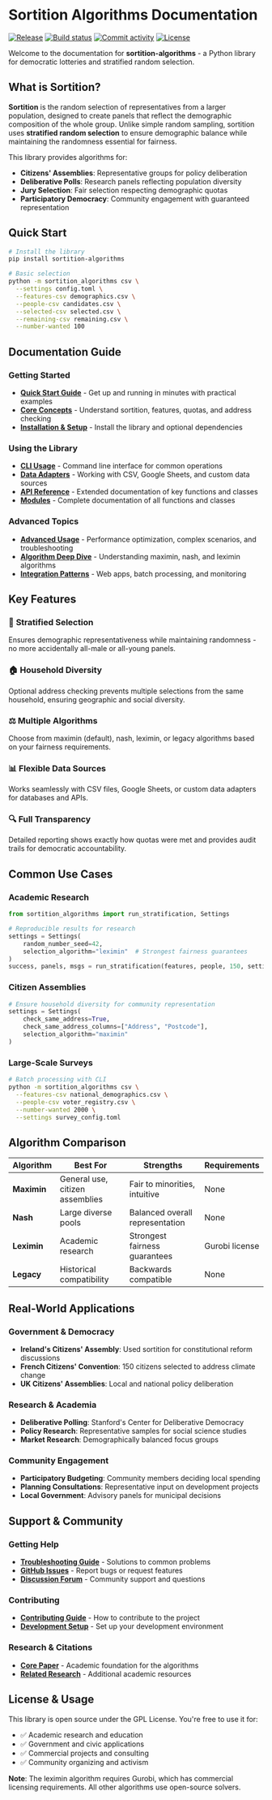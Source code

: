 # Sortition Algorithms Documentation

[![Release](https://img.shields.io/github/v/release/sortitionfoundation/sortition-algorithms)](https://img.shields.io/github/v/release/sortitionfoundation/sortition-algorithms)
[![Build status](https://img.shields.io/github/actions/workflow/status/sortitionfoundation/sortition-algorithms/main.yml?branch=main)](https://github.com/sortitionfoundation/sortition-algorithms/actions/workflows/main.yml?query=branch%3Amain)
[![Commit activity](https://img.shields.io/github/commit-activity/m/sortitionfoundation/sortition-algorithms)](https://img.shields.io/github/commit-activity/m/sortitionfoundation/sortition-algorithms)
[![License](https://img.shields.io/github/license/sortitionfoundation/sortition-algorithms)](https://img.shields.io/github/license/sortitionfoundation/sortition-algorithms)

Welcome to the documentation for **sortition-algorithms** - a Python library for democratic lotteries and stratified random selection.

## What is Sortition?

**Sortition** is the random selection of representatives from a larger population, designed to create panels that reflect the demographic composition of the whole group. Unlike simple random sampling, sortition uses **stratified random selection** to ensure demographic balance while maintaining the randomness essential for fairness.

This library provides algorithms for:

- **Citizens' Assemblies**: Representative groups for policy deliberation
- **Deliberative Polls**: Research panels reflecting population diversity
- **Jury Selection**: Fair selection respecting demographic quotas
- **Participatory Democracy**: Community engagement with guaranteed representation

## Quick Start

```bash
# Install the library
pip install sortition-algorithms

# Basic selection
python -m sortition_algorithms csv \
  --settings config.toml \
  --features-csv demographics.csv \
  --people-csv candidates.csv \
  --selected-csv selected.csv \
  --remaining-csv remaining.csv \
  --number-wanted 100
```

## Documentation Guide

### Getting Started

- **[Quick Start Guide](quickstart.md)** - Get up and running in minutes with practical examples
- **[Core Concepts](concepts.md)** - Understand sortition, features, quotas, and address checking
- **[Installation & Setup](quickstart.md#installation)** - Install the library and optional dependencies

### Using the Library

- **[CLI Usage](cli.md)** - Command line interface for common operations
- **[Data Adapters](adapters.md)** - Working with CSV, Google Sheets, and custom data sources
- **[API Reference](api-reference.md)** - Extended documentation of key functions and classes
- **[Modules](modules.md)** - Complete documentation of all functions and classes

### Advanced Topics

- **[Advanced Usage](advanced.md)** - Performance optimization, complex scenarios, and troubleshooting
- **[Algorithm Deep Dive](advanced.md#algorithm-deep-dive)** - Understanding maximin, nash, and leximin algorithms
- **[Integration Patterns](advanced.md#integration-patterns)** - Web apps, batch processing, and monitoring

## Key Features

### 🎯 **Stratified Selection**

Ensures demographic representativeness while maintaining randomness - no more accidentally all-male or all-young panels.

### 🏠 **Household Diversity**

Optional address checking prevents multiple selections from the same household, ensuring geographic and social diversity.

### ⚖️ **Multiple Algorithms**

Choose from maximin (default), nash, leximin, or legacy algorithms based on your fairness requirements.

### 📊 **Flexible Data Sources**

Works seamlessly with CSV files, Google Sheets, or custom data adapters for databases and APIs.

### 🔍 **Full Transparency**

Detailed reporting shows exactly how quotas were met and provides audit trails for democratic accountability.

## Common Use Cases

### Academic Research

```python
from sortition_algorithms import run_stratification, Settings

# Reproducible results for research
settings = Settings(
    random_number_seed=42,
    selection_algorithm="leximin"  # Strongest fairness guarantees
)
success, panels, msgs = run_stratification(features, people, 150, settings)
```

### Citizen Assemblies

```python
# Ensure household diversity for community representation
settings = Settings(
    check_same_address=True,
    check_same_address_columns=["Address", "Postcode"],
    selection_algorithm="maximin"
)
```

### Large-Scale Surveys

```bash
# Batch processing with CLI
python -m sortition_algorithms csv \
  --features-csv national_demographics.csv \
  --people-csv voter_registry.csv \
  --number-wanted 2000 \
  --settings survey_config.toml
```

## Algorithm Comparison

| Algorithm   | Best For                        | Strengths                       | Requirements   |
| ----------- | ------------------------------- | ------------------------------- | -------------- |
| **Maximin** | General use, citizen assemblies | Fair to minorities, intuitive   | None           |
| **Nash**    | Large diverse pools             | Balanced overall representation | None           |
| **Leximin** | Academic research               | Strongest fairness guarantees   | Gurobi license |
| **Legacy**  | Historical compatibility        | Backwards compatible            | None           |

## Real-World Applications

### Government & Democracy

- **Ireland's Citizens' Assembly**: Used sortition for constitutional reform discussions
- **French Citizens' Convention**: 150 citizens selected to address climate change
- **UK Citizens' Assemblies**: Local and national policy deliberation

### Research & Academia

- **Deliberative Polling**: Stanford's Center for Deliberative Democracy
- **Policy Research**: Representative samples for social science studies
- **Market Research**: Demographically balanced focus groups

### Community Engagement

- **Participatory Budgeting**: Community members deciding local spending
- **Planning Consultations**: Representative input on development projects
- **Local Government**: Advisory panels for municipal decisions

## Support & Community

### Getting Help

- **[Troubleshooting Guide](advanced.md#troubleshooting-guide)** - Solutions to common problems
- **[GitHub Issues](https://github.com/sortitionfoundation/sortition-algorithms/issues)** - Report bugs or request features
- **[Discussion Forum](https://github.com/sortitionfoundation/sortition-algorithms/discussions)** - Community support and questions

### Contributing

- **[Contributing Guide](https://github.com/sortitionfoundation/sortition-algorithms/blob/main/CONTRIBUTING.md)** - How to contribute to the project
- **[Development Setup](https://github.com/sortitionfoundation/sortition-algorithms#starting-development)** - Set up your development environment

### Research & Citations

- **[Core Paper](https://www.nature.com/articles/s41586-021-03788-6)** - Academic foundation for the algorithms
- **[Related Research](concepts.md#research-background)** - Additional academic resources

## License & Usage

This library is open source under the GPL License. You're free to use it for:

- ✅ Academic research and education
- ✅ Government and civic applications
- ✅ Commercial projects and consulting
- ✅ Community organizing and activism

**Note**: The leximin algorithm requires Gurobi, which has commercial licensing requirements. All other algorithms use open-source solvers.
